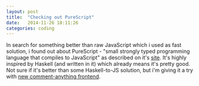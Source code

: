 ```yaml
---
layout: post
title:  "Checking out PureScript"
date:   2014-11-26 18:11:26
categories: coding
---
```


In search for something better than raw JavaScript which i used as fast
solution, i found out about PureScript - "small strongly typed programming
language that compiles to JavaScript" as described on it's [site][purescript].
It's highly inspired by Haskell (and written in it) which already means it's
pretty good. Not sure if it's better than some Haskell-to-JS solution, but i'm
giving it a try with [new comment-anything frontend][ca-fp].

[purescript]:           http://purescript.org/
[ca-fp]:                https://github.com/caryoscelus/comment-anything-fp-client
